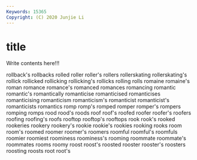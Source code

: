 ```yaml
---
Keywords: 15365
Copyright: (C) 2020 Junjie Li
---
```


# title

Write contents here!!!

rollback's 
rollbacks 
rolled 
roller 
roller's 
rollers 
rollerskating 
rollerskating's 
rollick 
rollicked
rollicking 
rollicking's 
rollicks 
rolling 
rolls 
romaine 
romaine's 
roman 
romance 
romance's
romanced 
romances 
romancing 
romantic 
romantic's 
romantically 
romanticise 
romanticised 
romanticises 
romanticising
romanticism 
romanticism's 
romanticist 
romanticist's 
romanticists 
romantics 
romp 
romp's 
romped 
romper
romper's 
rompers 
romping 
romps 
rood 
rood's 
roods 
roof 
roof's 
roofed
roofer 
roofer's 
roofers 
roofing 
roofing's 
roofs 
rooftop 
rooftop's 
rooftops 
rook
rook's 
rooked 
rookeries 
rookery 
rookery's 
rookie 
rookie's 
rookies 
rooking 
rooks
room 
room's 
roomed 
roomer 
roomer's 
roomers 
roomful 
roomful's 
roomfuls 
roomier
roomiest 
roominess 
roominess's 
rooming 
roommate 
roommate's 
roommates 
rooms 
roomy 
roost
roost's 
roosted 
rooster 
rooster's 
roosters 
roosting 
roosts 
root 
root's 
